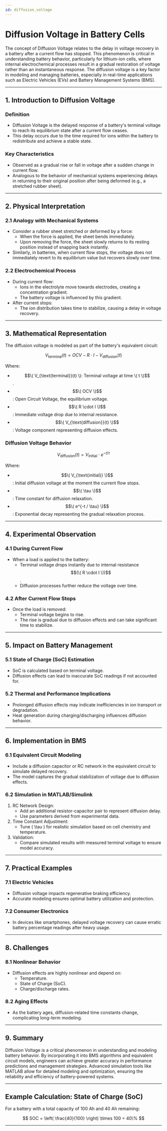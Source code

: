 ```yaml
---
id: diffusion_voltage
---
```


# Diffusion Voltage in Battery Cells

The concept of Diffusion Voltage relates to the delay in voltage recovery in a battery after a current flow has stopped. This phenomenon is critical in understanding battery behavior, particularly for lithium-ion cells, where internal electrochemical processes result in a gradual restoration of voltage rather than an instantaneous response. The diffusion voltage is a key factor in modeling and managing batteries, especially in real-time applications such as Electric Vehicles (EVs) and Battery Management Systems (BMS).

---

## 1. Introduction to Diffusion Voltage

### Definition
- Diffusion Voltage is the delayed response of a battery's terminal voltage to reach its equilibrium state after a current flow ceases.
- This delay occurs due to the time required for ions within the battery to redistribute and achieve a stable state.

### Key Characteristics
- Observed as a gradual rise or fall in voltage after a sudden change in current flow.
- Analogous to the behavior of mechanical systems experiencing delays in returning to their original position after being deformed (e.g., a stretched rubber sheet).

---

## 2. Physical Interpretation

### 2.1 Analogy with Mechanical Systems
- Consider a rubber sheet stretched or deformed by a force:
  - When the force is applied, the sheet bends immediately.
  - Upon removing the force, the sheet slowly returns to its resting position instead of snapping back instantly.
- Similarly, in batteries, when current flow stops, the voltage does not immediately revert to its equilibrium value but recovers slowly over time.

### 2.2 Electrochemical Process
- During current flow:
  - Ions in the electrolyte move towards electrodes, creating a concentration gradient.
  - The battery voltage is influenced by this gradient.
- After current stops:
  - The ion distribution takes time to stabilize, causing a delay in voltage recovery.

---

## 3. Mathematical Representation

The diffusion voltage is modeled as part of the battery's equivalent circuit:

$$
V_{\text{terminal}}(t) = OCV - R \cdot I - V_{\text{diffusion}}(t)
$$

Where:
- $$\( V_{\text{terminal}}(t) \): Terminal voltage at time \( t \)$$.
- $$\( OCV \)$$: Open Circuit Voltage, the equilibrium voltage.
- $$\( R \cdot I \)$$: Immediate voltage drop due to internal resistance.
- $$\( V_{\text{diffusion}}(t) \)$$: Voltage component representing diffusion effects.

### Diffusion Voltage Behavior

$$
V_{\text{diffusion}}(t) = V_{\text{initial}} \cdot e^{-t / \tau}
$$

Where:
- $$\( V_{\text{initial}} \)$$: Initial diffusion voltage at the moment the current flow stops.
- $$\( \tau \)$$: Time constant for diffusion relaxation.
- $$\( e^{-t / \tau} \)$$: Exponential decay representing the gradual relaxation process.

---

## 4. Experimental Observation

### 4.1 During Current Flow
- When a load is applied to the battery:
  - Terminal voltage drops instantly due to internal resistance $$(\( R \cdot I \))$$.
  - Diffusion processes further reduce the voltage over time.

### 4.2 After Current Flow Stops
- Once the load is removed:
  - Terminal voltage begins to rise.
  - The rise is gradual due to diffusion effects and can take significant time to stabilize.

---

## 5. Impact on Battery Management

### 5.1 State of Charge (SoC) Estimation
- SoC is calculated based on terminal voltage.
- Diffusion effects can lead to inaccurate SoC readings if not accounted for.

### 5.2 Thermal and Performance Implications
- Prolonged diffusion effects may indicate inefficiencies in ion transport or degradation.
- Heat generation during charging/discharging influences diffusion behavior.

---

## 6. Implementation in BMS

### 6.1 Equivalent Circuit Modeling
- Include a diffusion capacitor or RC network in the equivalent circuit to simulate delayed recovery.
- The model captures the gradual stabilization of voltage due to diffusion effects.

### 6.2 Simulation in MATLAB/Simulink
1. RC Network Design:
   - Add an additional resistor-capacitor pair to represent diffusion delay.
   - Use parameters derived from experimental data.
2. Time Constant Adjustment:
   - Tune \( \tau \) for realistic simulation based on cell chemistry and temperature.
3. Validation:
   - Compare simulated results with measured terminal voltage to ensure model accuracy.

---

## 7. Practical Examples

### 7.1 Electric Vehicles
- Diffusion voltage impacts regenerative braking efficiency.
- Accurate modeling ensures optimal battery utilization and protection.

### 7.2 Consumer Electronics
- In devices like smartphones, delayed voltage recovery can cause erratic battery percentage readings after heavy usage.

---

## 8. Challenges

### 8.1 Nonlinear Behavior
- Diffusion effects are highly nonlinear and depend on:
  - Temperature.
  - State of Charge (SoC).
  - Charge/discharge rates.

### 8.2 Aging Effects
- As the battery ages, diffusion-related time constants change, complicating long-term modeling.

---

## 9. Summary

Diffusion Voltage is a critical phenomenon in understanding and modeling battery behavior. By incorporating it into BMS algorithms and equivalent circuit models, engineers can achieve greater accuracy in performance predictions and management strategies. Advanced simulation tools like MATLAB allow for detailed modeling and optimization, ensuring the reliability and efficiency of battery-powered systems.

---

## Example Calculation: State of Charge (SoC)

For a battery with a total capacity of 100 Ah and 40 Ah remaining:

$$
SOC = \left( \frac{40}{100} \right) \times 100 = 40\%
$$

---

